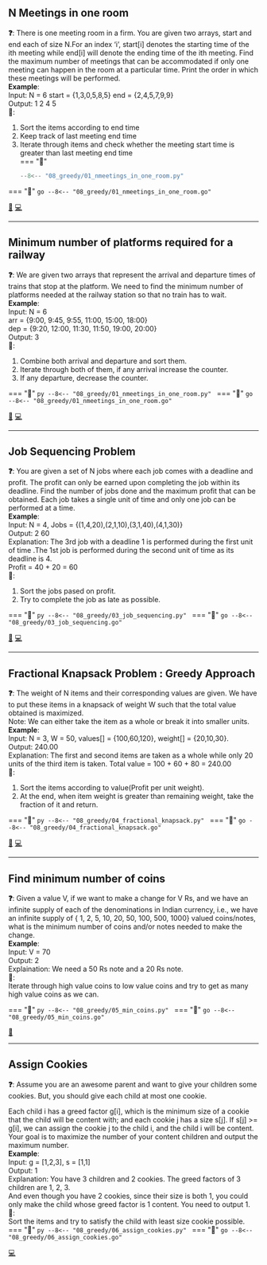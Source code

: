 ## N Meetings in one room

**❓**:  There is one meeting room in a firm. You are given two arrays, start and end each of size N.For an index ‘i’, start[i] denotes the starting time of the ith meeting while end[i]  will denote the ending time of the ith meeting. Find the maximum number of meetings that can be accommodated if only one meeting can happen in the room at a  particular time. Print the order in which these meetings will be performed.<br>
**Example**:  
Input:  N = 6  start = {1,3,0,5,8,5}  end = {2,4,5,7,9,9}  
Output: 1 2 4 5<br>
**🧠**:<br>
1. Sort the items according to end time  
2. Keep track of last meeting end time<br>
2. Iterate through items and check whether the meeting start time is greater than last meeting end time<br>
=== "🐍"
    ```py
    --8<-- "08_greedy/01_nmeetings_in_one_room.py"
    ```
=== "🐋"
    ```go
    --8<-- "08_greedy/01_nmeetings_in_one_room.go"
    ```

[📘](https://takeuforward.org/data-structure/n-meetings-in-one-room/) [💻](https://www.geeksforgeeks.org/problems/n-meetings-in-one-room-1587115620/1)<br>


---

## Minimum number of platforms required for a railway

**❓**: We are given two arrays that represent the arrival and departure times of trains that stop at the platform. We need to find the minimum number of platforms needed at the railway station so that no train has to wait.  
**Example**:  
Input:  N = 6  
arr = {9:00, 9:45, 9:55, 11:00, 15:00, 18:00}  
dep = {9:20, 12:00, 11:30, 11:50, 19:00, 20:00}  
Output: 3  
**🧠**:  
1. Combine both arrival and departure and sort them.  
2. Iterate through both of them, if any arrival increase the counter.  
3. If any departure, decrease the counter.  

=== "🐍"
    ```py
    --8<-- "08_greedy/01_nmeetings_in_one_room.py"
    ```
=== "🐋"
    ```go
    --8<-- "08_greedy/01_nmeetings_in_one_room.go"
    ```

[📘](https://takeuforward.org/data-structure/minimum-number-of-platforms-required-for-a-railway/) [💻](https://www.geeksforgeeks.org/problems/minimum-platforms-1587115620/1)<br>

---

## Job Sequencing Problem

**❓**: You are given a set of N jobs where each job comes with a deadline and profit. The profit can only be earned upon completing the job within its deadline. Find the number of jobs done and the maximum profit that can be obtained. Each job takes a single unit of time and only one job can be performed at a time.  
**Example**:  
Input:  N = 4, Jobs = {(1,4,20),(2,1,10),(3,1,40),(4,1,30)}   
Output: 2 60  
Explanation: The 3rd job with a deadline 1 is performed during the first unit of time .The 1st job is performed during the second unit of time as its deadline is 4.  
Profit = 40 + 20 = 60  
**🧠**:  
1. Sort the jobs pased on profit.  
2. Try to complete the job as late as possible.

=== "🐍"
    ```py
    --8<-- "08_greedy/03_job_sequencing.py"
    ```
=== "🐋"
    ```go
    --8<-- "08_greedy/03_job_sequencing.go"
    ```

[📘](https://takeuforward.org/data-structure/job-sequencing-problem/) [💻](https://www.geeksforgeeks.org/problems/job-sequencing-problem-1587115620/1)<br>

---

## Fractional Knapsack Problem : Greedy Approach

**❓**: The weight of N items and their corresponding values are given. We have to put these items in a knapsack of weight W such that the total value obtained is maximized.  
Note: We can either take the item as a whole or break it into smaller units.    
**Example**:  
Input:  N = 3, W = 50, values[] = {100,60,120}, weight[] = {20,10,30}.  
Output: 240.00  
Explanation: The first and second items  are taken as a whole  while only 20 units of the third item is taken. Total value = 100 + 60 + 80 = 240.00  
**🧠**:  
1. Sort the items according to value(Profit per unit weight).  
2. At the end, when item weight is greater than remaining weight, take the fraction of it and return.  

=== "🐍"
    ```py
    --8<-- "08_greedy/04_fractional_knapsack.py"
    ```
=== "🐋"
    ```go
    --8<-- "08_greedy/04_fractional_knapsack.go"
    ```

[📘](https://takeuforward.org/data-structure/fractional-knapsack-problem-greedy-approach/) [💻](https://www.geeksforgeeks.org/problems/fractional-knapsack-1587115620/1)<br>

---

## Find minimum number of coins

**❓**: Given a value V, if we want to make a change for V Rs, and we have an infinite supply of each of the denominations in Indian currency, i.e., we have an infinite supply of { 1, 2, 5, 10, 20, 50, 100, 500, 1000} valued coins/notes, what is the minimum number of coins and/or notes needed to make the change.     
**Example**:  
Input: V = 70  
Output: 2  
Explaination: We need a 50 Rs note and a 20 Rs note.  
**🧠**:  
Iterate through high value coins to low value coins and try to get as many high value coins as we can.    

=== "🐍"
    ```py
    --8<-- "08_greedy/05_min_coins.py"
    ```
=== "🐋"
    ```go
    --8<-- "08_greedy/05_min_coins.go"
    ```

[📘](https://takeuforward.org/data-structure/find-minimum-number-of-coins/)<br>

---

## Assign Cookies

**❓**: Assume you are an awesome parent and want to give your children some cookies. But, you should give each child at most one cookie.  

Each child i has a greed factor g[i], which is the minimum size of a cookie that the child will be content with; and each cookie j has a size s[j]. If s[j] >= g[i], we can assign the cookie j to the child i, and the child i will be content. Your goal is to maximize the number of your content children and output the maximum number.     
**Example**:  
Input: g = [1,2,3], s = [1,1]  
Output: 1  
Explanation: You have 3 children and 2 cookies. The greed factors of 3 children are 1, 2, 3.   
And even though you have 2 cookies, since their size is both 1, you could only make the child whose greed factor is 1 content.
You need to output 1.   
**🧠**:  
Sort the items and try to satisfy the child with least size cookie possible.
=== "🐍"
    ```py
    --8<-- "08_greedy/06_assign_cookies.py"
    ```
=== "🐋"
    ```go
    --8<-- "08_greedy/06_assign_cookies.go"
    ```

[💻](https://leetcode.com/problems/assign-cookies/)<br>